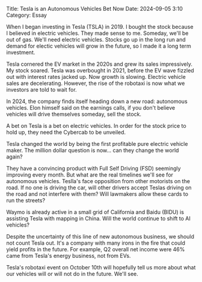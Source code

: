 Title: Tesla is an Autonomous Vehicles Bet Now 
Date: 2024-09-05 3:10 
Category: Essay

When I began investing in Tesla (TSLA) in 2019. I bought the stock because I believed in electric vehicles. They made sense to me. Someday, we'll be out of gas. We'll need electric vehicles. Stocks go up in the long run and demand for electic vehicles will grow in the future, so I made it a long term investment.

Tesla cornered the EV market in the 2020s and grew its sales impressively. My stock soared. Tesla was overbought in 2021, before the EV wave fizzled out with interest rates jacked up. Now growth is slowing. Electric vehicle sales are decelerating. However, the rise of the robotaxi is now what we investors are told to wait for.

In 2024, the company finds itself heading down a new road: autonomous vehicles. Elon himself said on the earnings calls, if you don't believe vehicles will drive themselves someday, sell the stock.

A bet on Tesla is a bet on electric vehicles. In order for the stock price to hold up, they need the Cybercab to be unveiled.

Tesla changed the world by being the first profitable pure electric vehicle maker. The million dollar question is now... can they change the world again?

They have a convincing product with Full Self Driving (FSD) seemingly improving every month. But what are the real timelines we'll see for autonomous vehicles. Teslla's face opposition from other motorists on the road. If no one is driving the car, will other drivers accept Teslas driving on the road and not interfere with them? Will lawmakers allow these cards to run the streets?

Waymo is already active in a small grid of California and Baidu (BIDU) is assisting Tesla with mapping in China. Will the world continue to shift to AI vehicles?

Despite the uncertainty of this line of new autonomous business, we should not count Tesla out. It's a company with many irons in the fire that could yield profits in the future. For example, Q2 overall net income were 46% came from Tesla's energy business, not from EVs.

Tesla's robotaxi event on October 10th will hopefully tell us more about what our vehicles will or will not do in the future. We'll see.
